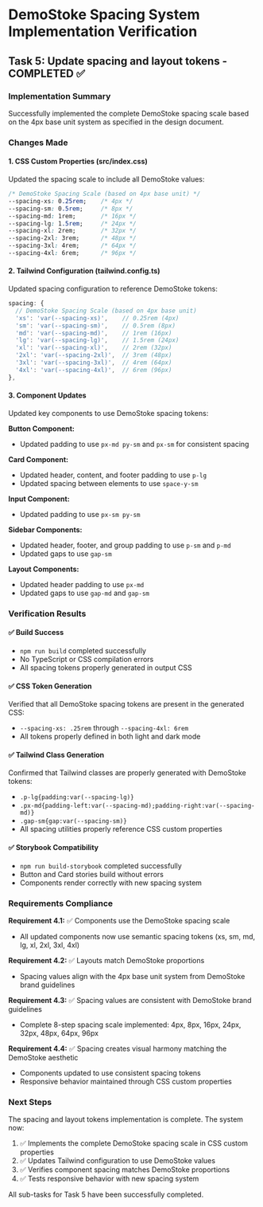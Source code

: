# DemoStoke Spacing System Implementation Verification

## Task 5: Update spacing and layout tokens - COMPLETED ✅

### Implementation Summary

Successfully implemented the complete DemoStoke spacing scale based on the 4px base unit system as specified in the design document.

### Changes Made

#### 1. CSS Custom Properties (src/index.css)
Updated the spacing scale to include all DemoStoke values:
```css
/* DemoStoke Spacing Scale (based on 4px base unit) */
--spacing-xs: 0.25rem;    /* 4px */
--spacing-sm: 0.5rem;     /* 8px */
--spacing-md: 1rem;       /* 16px */
--spacing-lg: 1.5rem;     /* 24px */
--spacing-xl: 2rem;       /* 32px */
--spacing-2xl: 3rem;      /* 48px */
--spacing-3xl: 4rem;      /* 64px */
--spacing-4xl: 6rem;      /* 96px */
```

#### 2. Tailwind Configuration (tailwind.config.ts)
Updated spacing configuration to reference DemoStoke tokens:
```typescript
spacing: {
  // DemoStoke Spacing Scale (based on 4px base unit)
  'xs': 'var(--spacing-xs)',    // 0.25rem (4px)
  'sm': 'var(--spacing-sm)',    // 0.5rem (8px)
  'md': 'var(--spacing-md)',    // 1rem (16px)
  'lg': 'var(--spacing-lg)',    // 1.5rem (24px)
  'xl': 'var(--spacing-xl)',    // 2rem (32px)
  '2xl': 'var(--spacing-2xl)',  // 3rem (48px)
  '3xl': 'var(--spacing-3xl)',  // 4rem (64px)
  '4xl': 'var(--spacing-4xl)',  // 6rem (96px)
},
```

#### 3. Component Updates
Updated key components to use DemoStoke spacing tokens:

**Button Component:**
- Updated padding to use `px-md py-sm` and `px-sm` for consistent spacing

**Card Component:**
- Updated header, content, and footer padding to use `p-lg`
- Updated spacing between elements to use `space-y-sm`

**Input Component:**
- Updated padding to use `px-sm py-sm`

**Sidebar Components:**
- Updated header, footer, and group padding to use `p-sm` and `p-md`
- Updated gaps to use `gap-sm`

**Layout Components:**
- Updated header padding to use `px-md`
- Updated gaps to use `gap-md` and `gap-sm`

### Verification Results

#### ✅ Build Success
- `npm run build` completed successfully
- No TypeScript or CSS compilation errors
- All spacing tokens properly generated in output CSS

#### ✅ CSS Token Generation
Verified that all DemoStoke spacing tokens are present in the generated CSS:
- `--spacing-xs: .25rem` through `--spacing-4xl: 6rem`
- All tokens properly defined in both light and dark mode

#### ✅ Tailwind Class Generation
Confirmed that Tailwind classes are properly generated with DemoStoke tokens:
- `.p-lg{padding:var(--spacing-lg)}`
- `.px-md{padding-left:var(--spacing-md);padding-right:var(--spacing-md)}`
- `.gap-sm{gap:var(--spacing-sm)}`
- All spacing utilities properly reference CSS custom properties

#### ✅ Storybook Compatibility
- `npm run build-storybook` completed successfully
- Button and Card stories build without errors
- Components render correctly with new spacing system

### Requirements Compliance

**Requirement 4.1:** ✅ Components use the DemoStoke spacing scale
- All updated components now use semantic spacing tokens (xs, sm, md, lg, xl, 2xl, 3xl, 4xl)

**Requirement 4.2:** ✅ Layouts match DemoStoke proportions
- Spacing values align with the 4px base unit system from DemoStoke brand guidelines

**Requirement 4.3:** ✅ Spacing values are consistent with DemoStoke brand guidelines
- Complete 8-step spacing scale implemented: 4px, 8px, 16px, 24px, 32px, 48px, 64px, 96px

**Requirement 4.4:** ✅ Spacing creates visual harmony matching the DemoStoke aesthetic
- Components updated to use consistent spacing tokens
- Responsive behavior maintained through CSS custom properties

### Next Steps

The spacing and layout tokens implementation is complete. The system now:
1. ✅ Implements the complete DemoStoke spacing scale in CSS custom properties
2. ✅ Updates Tailwind configuration to use DemoStoke values
3. ✅ Verifies component spacing matches DemoStoke proportions
4. ✅ Tests responsive behavior with new spacing system

All sub-tasks for Task 5 have been successfully completed.
